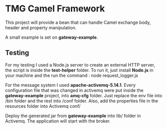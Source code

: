 TMG Camel Framework
====================

This project will provide a bean that can handle Camel exchange body, header and property manipulation.

A small example is set on **gateway-example**.


Testing
--------------

For my testing I used a Node.js server to create an external HTTP server, the script is inside the **test-helper** folder.
To run it, just install **Node.js** in your machine and the run the command : node request_logger.js

For the message system I used **apache-activemq-5.14.1**. Every configuration file that was changed in activemq were put inside
the **gateway-example** project, into  **amq-cfg** folder. Just replace the env file into /bin folder and the rest into /conf folder.
Also, add the properties file in the resources folder into Activemq conf/

Deploy the generated jar from **gateway-example** into lib/ folder in Activemq. The application will start with the broker.
